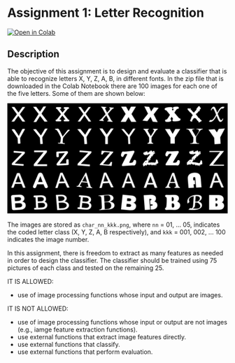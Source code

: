 # Assignment 1: Letter Recognition

[![Open in Colab](https://colab.research.google.com/assets/colab-badge.svg)](https://github.com/pipeton8/pattern-recognition/blob/main/assignments/1%20-%20Letter%20recognition/assignment1.ipynb)

## Description
The objective of this assignment is to design and evaluate a classifier that is able to recognize letters X, Y, Z, A, B, in different fonts. In the zip file that is downloaded in the Colab Notebook there are 100 images for each one of the five letters. Some of them are shown below:

<img src="https://github.com/pipeton8/pattern-recognition/blob/main/assignments/1%20-%20Letter%20recognition/samples.png" width="600">

The images are stored as `char_nn_kkk.png`, where `nn` = 01, ... 05, indicates the coded letter class (X, Y, Z, A, B respectively), and `kkk` = 001, 002, ... 100 indicates the image number.

In this assignment, there is freedom to extract as many features as needed in order to design the classifier. The classifier should be trained using 75 pictures of each class and tested on the remaining 25.

IT IS ALLOWED:
  * use of image processing functions whose input and output are images.

IT IS NOT ALLOWED:
  * use of image processing functions whose input or output are not images (e.g., iamge feature extraction functions).
  * use external functions that extract image features directly.
  * use external functions that classify.
  * use external functions that perform evaluation.
